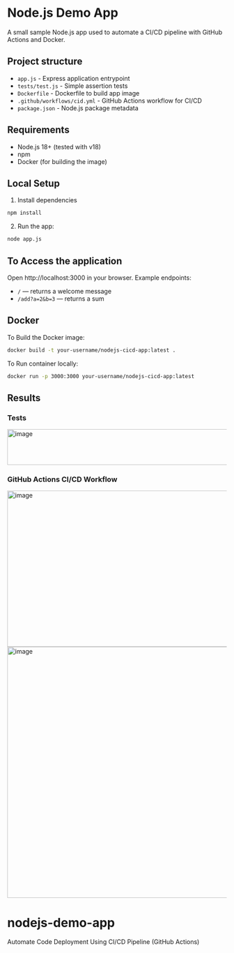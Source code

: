 # Node.js Demo App

A small sample Node.js app used to automate a CI/CD pipeline with GitHub Actions and Docker. 

## Project structure

- `app.js` - Express application entrypoint
- `tests/test.js` - Simple assertion tests
- `Dockerfile` - Dockerfile to build app image
- `.github/workflows/cid.yml` - GitHub Actions workflow for CI/CD
- `package.json` - Node.js package metadata

## Requirements

- Node.js 18+ (tested with v18)
- npm
- Docker (for building the image)

## Local Setup

1. Install dependencies 

```bash
npm install
```

2. Run the app:

```bash
node app.js
```
## To Access the application 
Open http://localhost:3000 in your browser. Example endpoints:

- `/` — returns a welcome message
- `/add?a=2&b=3` — returns a sum

## Docker

To Build the Docker image:

```bash
docker build -t your-username/nodejs-cicd-app:latest .
```

To Run  container locally:

```bash
docker run -p 3000:3000 your-username/nodejs-cicd-app:latest
```

## Results
### Tests 
<img width="585" height="82" alt="image" src="https://github.com/user-attachments/assets/36df6975-22ea-485c-a483-c5b93219a0f5" />


### GitHub Actions CI/CD Workflow
<img width="1019" height="358" alt="image" src="https://github.com/user-attachments/assets/c1c24418-346a-455d-bc5d-d6157399af7e" />

<img width="701" height="576" alt="image" src="https://github.com/user-attachments/assets/8ca1fb28-9d1d-4e95-bb2b-d3bd4047fa32" />


# nodejs-demo-app
Automate Code Deployment Using CI/CD Pipeline (GitHub Actions)
